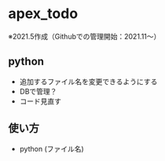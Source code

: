 # apex_todo
※2021.5作成（Githubでの管理開始：2021.11～）


## python
- 追加するファイル名を変更できるようにする
- DBで管理？
- コード見直す

## 使い方
- python (ファイル名)
